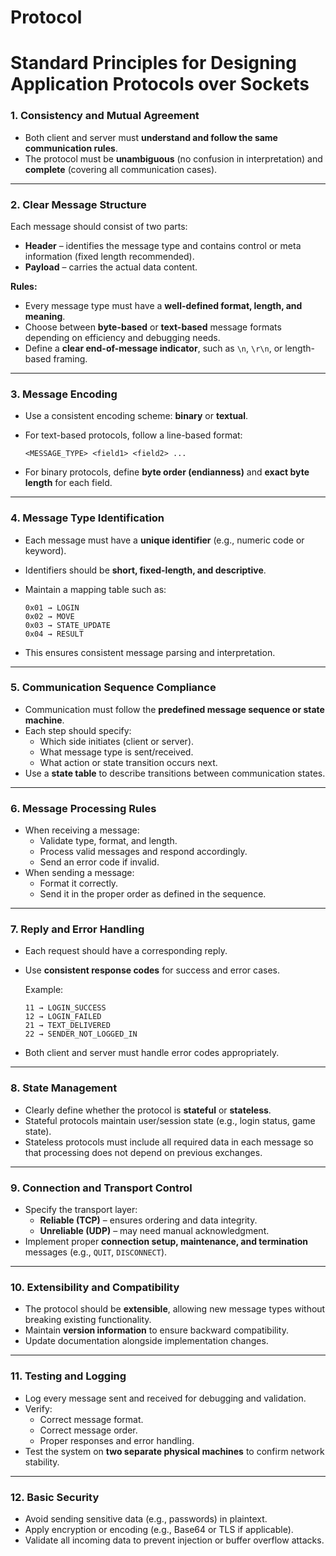 # Protocol

# Standard Principles for Designing Application Protocols over Sockets

### **1. Consistency and Mutual Agreement**

- Both client and server must **understand and follow the same communication rules**.
- The protocol must be **unambiguous** (no confusion in interpretation) and **complete** (covering all communication cases).

---

### **2. Clear Message Structure**

Each message should consist of two parts:

- **Header** – identifies the message type and contains control or meta information (fixed length recommended).
- **Payload** – carries the actual data content.

**Rules:**

- Every message type must have a **well-defined format, length, and meaning**.
- Choose between **byte-based** or **text-based** message formats depending on efficiency and debugging needs.
- Define a **clear end-of-message indicator**, such as `\n`, `\r\n`, or length-based framing.

---

### **3. Message Encoding**

- Use a consistent encoding scheme: **binary** or **textual**.
- For text-based protocols, follow a line-based format:
    
    ```
    <MESSAGE_TYPE> <field1> <field2> ...
    
    ```
    
- For binary protocols, define **byte order (endianness)** and **exact byte length** for each field.

---

### **4. Message Type Identification**

- Each message must have a **unique identifier** (e.g., numeric code or keyword).
- Identifiers should be **short, fixed-length, and descriptive**.
- Maintain a mapping table such as:
    
    ```
    0x01 → LOGIN
    0x02 → MOVE
    0x03 → STATE_UPDATE
    0x04 → RESULT
    
    ```
    
- This ensures consistent message parsing and interpretation.

---

### **5. Communication Sequence Compliance**

- Communication must follow the **predefined message sequence or state machine**.
- Each step should specify:
    - Which side initiates (client or server).
    - What message type is sent/received.
    - What action or state transition occurs next.
- Use a **state table** to describe transitions between communication states.

---

### **6. Message Processing Rules**

- When receiving a message:
    - Validate type, format, and length.
    - Process valid messages and respond accordingly.
    - Send an error code if invalid.
- When sending a message:
    - Format it correctly.
    - Send it in the proper order as defined in the sequence.

---

### **7. Reply and Error Handling**

- Each request should have a corresponding reply.
- Use **consistent response codes** for success and error cases.
    
    Example:
    
    ```
    11 → LOGIN_SUCCESS
    12 → LOGIN_FAILED
    21 → TEXT_DELIVERED
    22 → SENDER_NOT_LOGGED_IN
    
    ```
    
- Both client and server must handle error codes appropriately.

---

### **8. State Management**

- Clearly define whether the protocol is **stateful** or **stateless**.
- Stateful protocols maintain user/session state (e.g., login status, game state).
- Stateless protocols must include all required data in each message so that processing does not depend on previous exchanges.

---

### **9. Connection and Transport Control**

- Specify the transport layer:
    - **Reliable (TCP)** – ensures ordering and data integrity.
    - **Unreliable (UDP)** – may need manual acknowledgment.
- Implement proper **connection setup, maintenance, and termination** messages (e.g., `QUIT`, `DISCONNECT`).

---

### **10. Extensibility and Compatibility**

- The protocol should be **extensible**, allowing new message types without breaking existing functionality.
- Maintain **version information** to ensure backward compatibility.
- Update documentation alongside implementation changes.

---

### **11. Testing and Logging**

- Log every message sent and received for debugging and validation.
- Verify:
    - Correct message format.
    - Correct message order.
    - Proper responses and error handling.
- Test the system on **two separate physical machines** to confirm network stability.

---

### **12. Basic Security**

- Avoid sending sensitive data (e.g., passwords) in plaintext.
- Apply encryption or encoding (e.g., Base64 or TLS if applicable).
- Validate all incoming data to prevent injection or buffer overflow attacks.